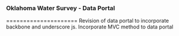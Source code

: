 ### Oklahoma Water Survey - Data Portal ###

=====================
Revision of data portal to incorporate backbone and underscore js. Incorporate MVC method to data portal
